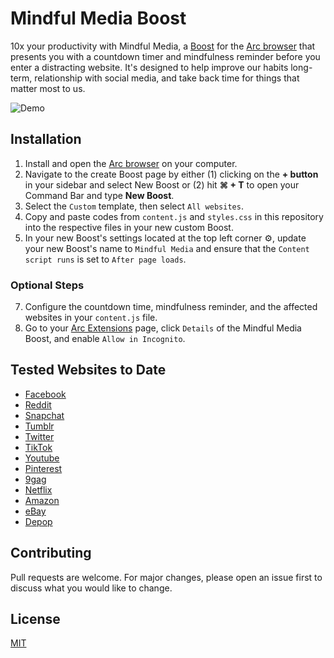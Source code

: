 # Mindful Media Boost

10x your productivity with Mindful Media, a [Boost](https://browserinc.notion.site/Arc-Boosts-beta-fd9ea0bfb1b54e9c82c2d88182096405) for the [Arc browser](https://arc.net/) that presents you with a countdown timer and mindfulness reminder before you enter a distracting website. It's designed to help improve our habits long-term, relationship with social media, and take back time for things that matter most to us.

![Demo](https://github.com/quandollar/arc-boost-mindful-media/blob/main/demo.gif)

## Installation

1. Install and open the [Arc browser](https://arc.net/) on your computer.
2. Navigate to the create Boost page by either (1) clicking on the **+ button** in your sidebar and select New Boost or (2) hit **⌘ + T** to open your Command Bar and type **New Boost**.
3. Select the `Custom` template, then select `All websites`.
4. Copy and paste codes from `content.js` and `styles.css` in this repository into the respective files in your new custom Boost.
5. In your new Boost's settings located at the top left corner ⚙️, update your new Boost's name to `Mindful Media` and ensure that the `Content script runs` is set to `After page loads`.

### Optional Steps

7. Configure the countdown time, mindfulness reminder, and the affected websites in your `content.js` file.
8. Go to your [Arc Extensions](arc://extensions/) page, click `Details` of the Mindful Media Boost, and enable `Allow in Incognito`.

## Tested Websites to Date

- [Facebook](www.facebook.com)
- [Reddit](www.reddit.com)
- [Snapchat](www.snapchat.com)
- [Tumblr](www.tumblr.com)
- [Twitter](www.twitter.com)
- [TikTok](www.tiktok.com)
- [Youtube](www.youtube.com)
- [Pinterest](www.pinterest.com)
- [9gag](www.9gag.com)
- [Netflix](www.netflix.com)
- [Amazon](www.amazon.com)
- [eBay](www.ebay.com)
- [Depop](www.depop.com)

## Contributing

Pull requests are welcome. For major changes, please open an issue first to discuss what you would like to change.

## License

[MIT](https://choosealicense.com/licenses/mit/)
